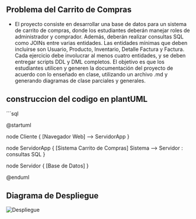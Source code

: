 ## Problema del Carrito de Compras

- El proyecto consiste en desarrollar una base de datos para un sistema de carrito de compras, donde los
estudiantes deberán manejar roles de administrador y comprador. Además, deberán realizar consultas SQL
como JOINs entre varias entidades. Las entidades mínimas que deben incluirse son Usuario, Producto,
Inventario, Detalle Factura y Factura. Cada ejercicio debe involucrar al menos cuatro entidades, y se deben
entregar scripts DDL y DML completos. El objetivo es que los estudiantes utilicen y generen la
documentación del proyecto de acuerdo con lo enseñado en clase, utilizando un archivo .md y generando
diagramas de clase parciales y generales.


## construccion del codigo en plantUML

´´´sql

@startuml

node Cliente {
    [Navegador Web] --> ServidorApp
}

node ServidorApp {
    [Sistema Carrito de Compras]
    Sistema --> Servidor : consultas SQL
}

node Servidor {
    [Base de Datos]
}

@enduml

## Diagrama de Despliegue

![Despliegue](https://github.com/user-attachments/assets/ff6d99c5-08ac-48ba-91fa-8ed45f40682e)



